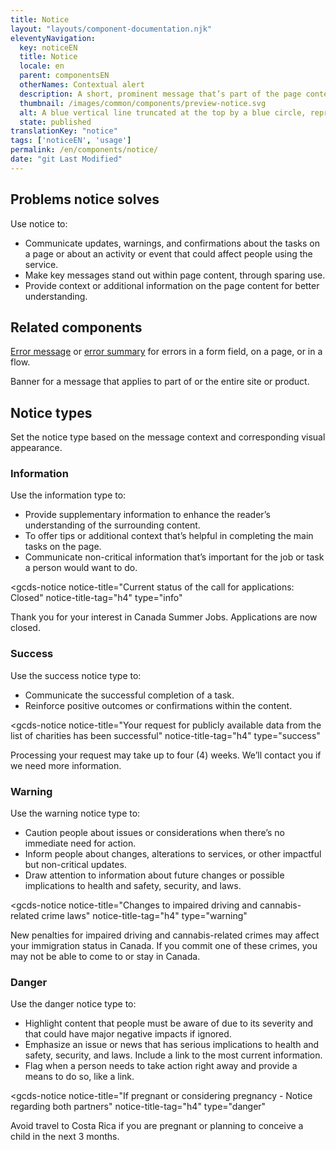 ```yaml
---
title: Notice
layout: "layouts/component-documentation.njk"
eleventyNavigation:
  key: noticeEN
  title: Notice
  locale: en
  parent: componentsEN
  otherNames: Contextual alert
  description: A short, prominent message that’s part of the page content.
  thumbnail: /images/common/components/preview-notice.svg
  alt: A blue vertical line truncated at the top by a blue circle, representing the guide line and icon, sits to the left of a stack of three thick grey lines. The top dark grey line represents the heading and the other two represent the lines of text.
  state: published
translationKey: "notice"
tags: ['noticeEN', 'usage']
permalink: /en/components/notice/
date: "git Last Modified"
---
```


## Problems notice solves

Use notice to:

- Communicate updates, warnings, and confirmations about the tasks on a page or about an activity or event that could affect people using the service.
- Make key messages stand out within page content, through sparing use.
- Provide context or additional information on the page content for better understanding.

<article class="bg-full-width bg-primary text-light pt-600 pb-300 my-600">
  <h2 class="mt-0">Related components</h2>

<a href="{{links.errorMessage}}" class="link-light">Error message</a> or <a href="{{links.errorSummary}}" class="link-light">error summary</a> for errors in a form field, on a page, or in a flow.

Banner for a message that applies to part of or the entire site or product.

</article>

## Notice types

Set the notice type based on the message context and corresponding visual appearance.

### Information

Use the information type to:

- Provide supplementary information to enhance the reader’s understanding of the surrounding content.
- To offer tips or additional context that’s helpful in completing the main tasks on the page.
- Communicate non-critical information that’s important for the job or task a person would want to do.

<gcds-notice
  notice-title="Current status of the call for applications: Closed"
  notice-title-tag="h4"
  type="info"
>
  <gcds-text margin-bottom="0">Thank you for your interest in Canada Summer Jobs. Applications are now closed.</gcds-text>
</gcds-notice>

### Success

Use the success notice type to:

- Communicate the successful completion of a task.
- Reinforce positive outcomes or confirmations within the content.

<gcds-notice
  notice-title="Your request for publicly available data from the list of charities has been successful"
  notice-title-tag="h4"
  type="success"
>
  <gcds-text margin-bottom="0">Processing your request may take up to four (4) weeks. We’ll contact you if we need more information.</gcds-text>
</gcds-notice>

### Warning

Use the warning notice type to:

- Caution people about issues or considerations when there’s no immediate need for action.
- Inform people about changes, alterations to services, or other impactful but non-critical updates.
- Draw attention to information about future changes or possible implications to health and safety,  security, and laws.

<gcds-notice
  notice-title="Changes to impaired driving and cannabis-related crime laws"
  notice-title-tag="h4"
  type="warning"
>
  <gcds-text margin-bottom="0">New penalties for impaired driving and cannabis-related crimes may affect your immigration status in Canada. If you commit one of these crimes, you may not be able to come to or stay in Canada.</gcds-text>
</gcds-notice>

### Danger

Use the danger notice type to:

- Highlight content that people must be aware of due to its severity and that could have major negative impacts if ignored.
- Emphasize an issue or news that has serious implications to health and safety, security, and laws. Include a link to the most current information.
- Flag when a person needs to take action right away and provide a means to do so, like a link.

<gcds-notice
  notice-title="If pregnant or considering pregnancy - Notice regarding both partners"
  notice-title-tag="h4"
  type="danger"
>
  <gcds-text margin-bottom="0">Avoid travel to Costa Rica if you are pregnant or planning to conceive a child in the next 3 months.</gcds-text>
</gcds-notice>
